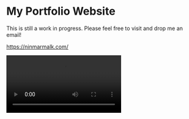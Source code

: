 # My Portfolio Website

This is still a work in progress. Please feel free to visit and drop me an email!

https://ninmarmalk.com/

![](portfolio.mp4)
